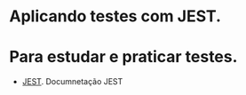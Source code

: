 # Aplicando testes com JEST.

# Para estudar e praticar testes.
* [JEST](https://jestjs.io/pt-BR/docs/getting-started). Documnetação JEST